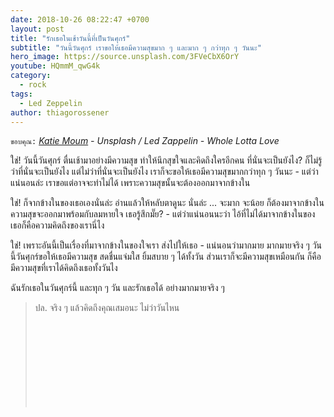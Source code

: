 ```yaml
---
date: 2018-10-26 08:22:47 +0700
layout: post
title: "รักเธอในเช้าวันนี้ที่เป็นวันศุกร์"
subtitle: "วันนี้วันศุกร์ เราขอให้เธอมีความสุขมาก ๆ และมาก ๆ กว่าทุก ๆ วันนะ"
hero_image: https://source.unsplash.com/3FVeCbX6OrY
youtube: HQmmM_qwG4k
category:
  - rock
tags:
  - Led Zeppelin
author: thiagorossener
---
```

`ขอบคุณ:` *[Katie Moum](https://unsplash.com/@katiemoum) - Unsplash / Led Zappelin - Whole Lotta Love*

ใช่! วันนี้วันศุกร์ ตื่นเช้ามาอย่างมีความสุข ทำให้นึกสุขใจและคิดถึงใครอีกคน ที่นั่นจะเป็นยังไง? ก็ไม่รู้ว่าที่นั่นจะเป็นยังไง แต่ไม่ว่าที่นั่นจะเป็นยังไง เราก็จะขอให้เธอมีความสุขมากกว่าทุก ๆ วันนะ - แต่ว่าแน่นอนล่ะ เราขอแต่อาจจะทำไม่ได้ เพราะความสุขนั้นจะต้องออกมาจากข้างใน

ใช่! ก็จากข้างในของเธอเองนั่นล่ะ อ่านแล้วให้หลับตาดูนะ นั่นล่ะ ... จะมาก จะน้อย ก็ต้องมาจากข้างใน ความสุขจะออกมาพร้อมกับลมหายใจ เธอรู้สึกมั๊ย? - แต่ว่าแน่นอนนะว่า ไอ้ที่ไม่ได้มาจากข้างในของเธอก็คือความคิดถึงของเรานี่ไง

ใช่! เพราะอันนี้เป็นเรื่องที่มาจากข้างในของใจเรา ส่งไปให้เธอ - แน่นอนว่ามากมาย มากมายจริง ๆ วันนี้วันศุกร์ขอให้เธอมีความสุข สดชื่นแจ่มใส ยิ้มสบาย ๆ ได้ทั้งวัน ส่วนเราก็จะมีความสุขเหมือนกัน ก็คือมีความสุขที่เราได้คิดถึงเธอทั้งวันไง

ฉันรักเธอในวันศุกร์นี้ และทุก ๆ วัน และรักเธอได้ อย่างมากมายจริง ๆ
> ปล. จริง ๆ แล้วคิดถึงคุณเสมอนะ ไม่ว่าวันไหน <svg class="love"><use xlink:href="#icon-heart"></use></svg>
